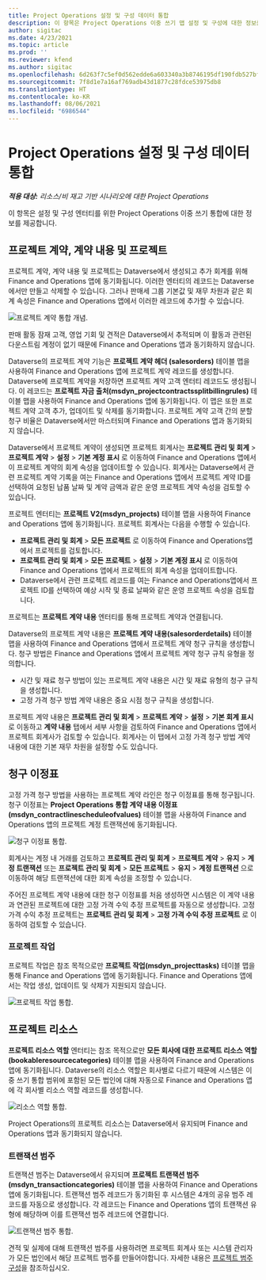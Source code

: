 ```yaml
---
title: Project Operations 설정 및 구성 데이터 통합
description: 이 항목은 Project Operations 이중 쓰기 맵 설정 및 구성에 대한 정보를 제공합니다.
author: sigitac
ms.date: 4/23/2021
ms.topic: article
ms.prod: ''
ms.reviewer: kfend
ms.author: sigitac
ms.openlocfilehash: 6d263f7c5ef0d562edde6a603340a3b8746195df190fdb527bfa40297f68eed2
ms.sourcegitcommit: 7f8d1e7a16af769adb43d1877c28fdce53975db8
ms.translationtype: HT
ms.contentlocale: ko-KR
ms.lasthandoff: 08/06/2021
ms.locfileid: "6986544"
---
```

# <a name="project-operations-setup-and-configuration-data-integration"></a>Project Operations 설정 및 구성 데이터 통합

_**적용 대상:** 리소스/비 재고 기반 시나리오에 대한 Project Operations_

이 항목은 설정 및 구성 엔터티를 위한 Project Operations 이중 쓰기 통합에 대한 정보를 제공합니다.

## <a name="project-contracts-contract-lines-and-projects"></a>프로젝트 계약, 계약 내용 및 프로젝트

프로젝트 계약, 계약 내용 및 프로젝트는 Dataverse에서 생성되고 추가 회계를 위해 Finance and Operations 앱에 동기화됩니다. 이러한 엔터티의 레코드는 Dataverse에서만 만들고 삭제할 수 있습니다. 그러나 판매세 그룹 기본값 및 재무 차원과 같은 회계 속성은 Finance and Operations 앱에서 이러한 레코드에 추가할 수 있습니다.

  ![프로젝트 계약 통합 개념.](./media/1ProjectContract.jpg)

판매 활동 잠재 고객, 영업 기회 및 견적은 Dataverse에서 추적되며 이 활동과 관련된 다운스트림 계정이 없기 때문에 Finance and Operations 앱과 동기화하지 않습니다.

Dataverse의 프로젝트 계약 기능은 **프로젝트 계약 헤더 (salesorders)** 테이블 맵을 사용하여 Finance and Operations 앱에 프로젝트 계약 레코드를 생성합니다. Dataverse에 프로젝트 계약을 저장하면 프로젝트 계약 고객 엔터티 레코드도 생성됩니다. 이 레코드는 **프로젝트 자금 출처(msdyn\_projectcontractssplitbillingrules)** 테이블 맵을 사용하여 Finance and Operations 앱에 동기화됩니다. 이 맵은 또한 프로젝트 계약 고객 추가, 업데이트 및 삭제를 동기화합니다. 프로젝트 계약 고객 간의 분할 청구 비율은 Dataverse에서만 마스터되며 Finance and Operations 앱과 동기화되지 않습니다.

Dataverse에서 프로젝트 계약이 생성되면 프로젝트 회계사는 **프로젝트 관리 및 회계** > **프로젝트 계약** > **설정** > **기본 계정 표시** 로 이동하여 Finance and Operations 앱에서 이 프로젝트 계약의 회계 속성을 업데이트할 수 있습니다. 회계사는 Dataverse에서 관련 프로젝트 계약 기록을 여는 Finance and Operations 앱에서 프로젝트 계약 ID를 선택하여 요청된 납품 날짜 및 계약 금액과 같은 운영 프로젝트 계약 속성을 검토할 수 있습니다.

프로젝트 엔터티는 **프로젝트 V2(msdyn\_projects)** 테이블 맵을 사용하여 Finance and Operations 앱에 동기화됩니다. 프로젝트 회계사는 다음을 수행할 수 있습니다.

  - **프로젝트 관리 및 회계** > **모든 프로젝트** 로 이동하여 Finance and Operations앱에서 프로젝트를 검토합니다. 
  - **프로젝트 관리 및 회계** > **모든 프로젝트** > **설정** > **기본 계정 표시** 로 이동하여 Finance and Operations 앱에서 프로젝트의 회계 속성을 업데이트합니다.  
  - Dataverse에서 관련 프로젝트 레코드를 여는 Finance and Operations앱에서 프로젝트 ID를 선택하여 예상 시작 및 종료 날짜와 같은 운영 프로젝트 속성을 검토합니다.

프로젝트는 **프로젝트 계약 내용** 엔터티를 통해 프로젝트 계약과 연결됩니다.

Dataverse의 프로젝트 계약 내용은 **프로젝트 계약 내용(salesorderdetails)** 테이블 맵을 사용하여 Finance and Operations 앱에서 프로젝트 계약 청구 규칙을 생성합니다. 청구 방법은 Finance and Operations 앱에서 프로젝트 계약 청구 규칙 유형을 정의합니다.

  - 시간 및 재료 청구 방법이 있는 프로젝트 계약 내용은 시간 및 재료 유형의 청구 규칙을 생성합니다.
  - 고정 가격 청구 방법 계약 내용은 중요 시점 청구 규칙을 생성합니다.

프로젝트 계약 내용은 **프로젝트 관리 및 회계** > **프로젝트 계약** > **설정** > **기본 회계 표시** 로 이동하고 **계약 내용** 탭에서 세부 사항을 검토하여 Finance and Operations 앱에서 프로젝트 회계사가 검토할 수 있습니다. 회계사는 이 탭에서 고정 가격 청구 방법 계약 내용에 대한 기본 재무 차원을 설정할 수도 있습니다.

## <a name="billing-milestones"></a>청구 이정표

고정 가격 청구 방법을 사용하는 프로젝트 계약 라인은 청구 이정표를 통해 청구됩니다. 청구 이정표는 **Project Operations 통합 계약 내용 이정표(msdyn\_contractlinescheduleofvalues)** 테이블 맵을 사용하여 Finance and Operations 앱의 프로젝트 계정 트랜잭션에 동기화됩니다.

  ![청구 이정표 통합.](./media/2Milestones.jpg)

회계사는 계정 내 거래를 검토하고 **프로젝트 관리 및 회계** > **프로젝트 계약** > **유지** > **계정 트랜잭션** 또는 **프로젝트 관리 및 회계** > **모든 프로젝트** > **유지** > **계정 트랜잭션** 으로 이동하여 해당 트랜잭션에 대한 회계 속성을 조정할 수 있습니다.

주어진 프로젝트 계약 내용에 대한 청구 이정표를 처음 생성하면 시스템은 이 계약 내용과 연관된 프로젝트에 대한 고정 가격 수익 추정 프로젝트를 자동으로 생성합니다. 고정 가격 수익 추정 프로젝트는 **프로젝트 관리 및 회계** > **고정 가격 수익 추정 프로젝트** 로 이동하여 검토할 수 있습니다.

### <a name="project-tasks"></a>프로젝트 작업

프로젝트 작업은 참조 목적으로만 **프로젝트 작업(msdyn\_projecttasks)** 테이블 맵을 통해 Finance and Operations 앱에 동기화됩니다. Finance and Operations 앱에서는 작업 생성, 업데이트 및 삭제가 지원되지 않습니다.

  ![프로젝트 작업 통합.](./media/3Tasks.jpg)

## <a name="project-resources"></a>프로젝트 리소스

**프로젝트 리소스 역할** 엔터티는 참조 목적으로만 **모든 회사에 대한 프로젝트 리소스 역할(bookableresourcecategories)** 테이블 맵을 사용하여 Finance and Operations 앱에 동기화됩니다. Dataverse의 리소스 역할은 회사별로 다르기 때문에 시스템은 이중 쓰기 통합 범위에 포함된 모든 법인에 대해 자동으로 Finance and Operations 앱에 각 회사별 리소스 역할 레코드를 생성합니다.

![리소스 역할 통합.](./media/5Resources.jpg)

Project Operations의 프로젝트 리소스는 Dataverse에서 유지되며 Finance and Operations 앱과 동기화되지 않습니다.

### <a name="transaction-categories"></a>트랜잭션 범주

트랜잭션 범주는 Dataverse에서 유지되며 **프로젝트 트랜잭션 범주(msdyn\_transactioncategories)** 테이블 맵을 사용하여 Finance and Operations 앱에 동기화됩니다. 트랜잭션 범주 레코드가 동기화된 후 시스템은 4개의 공유 범주 레코드를 자동으로 생성합니다. 각 레코드는 Finance and Operations 앱의 트랜잭션 유형에 해당하며 이를 트랜잭션 범주 레코드에 연결합니다.

![트랜잭션 범주 통합.](./media/4TransactionCategories.jpg)

견적 및 실제에 대해 트랜잭션 범주를 사용하려면 프로젝트 회계사 또는 시스템 관리자가 모든 법인에서 해당 프로젝트 범주를 만들어야합니다. 자세한 내용은 [프로젝트 범주 구성](../project-accounting/configure-project-categories.md)을 참조하십시오.
